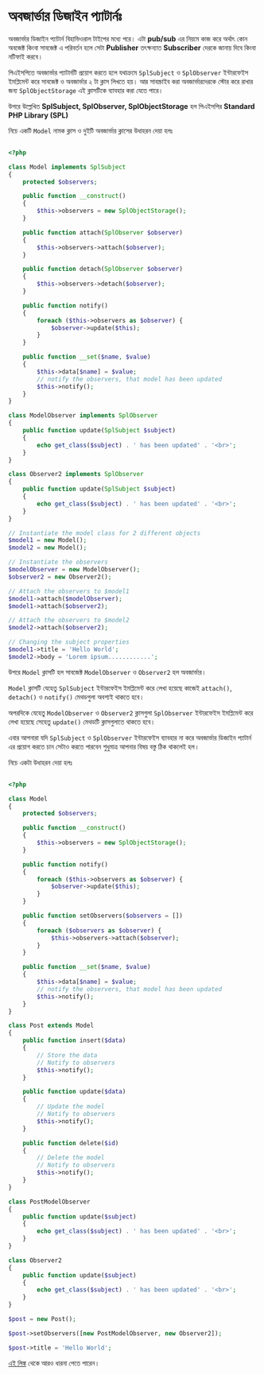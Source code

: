 # অবজার্ভার ডিজাইন প্যাটার্নঃ

অবজার্ভার ডিজাইন প্যাটার্ন বিহাভিওরাল টাইপের মধ্যে পরে।
এটা **pub/sub** এর নিয়মে কাজ করে অর্থাৎ কোন অবজেক্ট কিংবা সাবজেক্ট এ পরিবর্তন হলে সেটা **Publisher** তৎক্ষন্যাত **Subscriber** দেরকে জানায় দিবে কিংবা নটিফাই করবে।

পিএইসপিতে অবজার্ভার প্যাটার্নটি প্রয়োগ করতে হলে যথাক্রমে ```SplSubject``` ও ```SplObserver``` ইন্টারফেইস ইমপ্লিমেন্ট করে সাবজেক্ট ও অবজার্ভার ২ টা ক্লাস লিখতে হয়। আর সাবস্ক্রাইব করা অবজার্ভারদেরকে স্টোর করে রাখার জন্য ```SplObjectStorage``` এই ক্লাসটিকে ব্যাবহার করা যেতে পারে।

উপরে উল্লেখিত **SplSubject, SplObserver, SplObjectStorage** হল পিএইসপির **Standard PHP Library (SPL)**

নিচে একটি ```Model``` নামক ক্লাস ও দুইটি অবজার্ভার ক্লাসের উধাহরন দেয়া হলঃ

```php

<?php

class Model implements SplSubject
{
    protected $observers;

    public function __construct()
    {
        $this->observers = new SplObjectStorage();
    }

    public function attach(SplObserver $observer)
    {
        $this->observers->attach($observer);
    }

    public function detach(SplObserver $observer)
    {
        $this->observers->detach($observer);
    }

    public function notify()
    {
        foreach ($this->observers as $observer) {
            $observer->update($this);
        }
    }

    public function __set($name, $value)
    {
        $this->data[$name] = $value;
        // notify the observers, that model has been updated
        $this->notify();
    }
}

class ModelObserver implements SplObserver
{
    public function update(SplSubject $subject)
    {
        echo get_class($subject) . ' has been updated' . '<br>';
    }
}

class Observer2 implements SplObserver
{
    public function update(SplSubject $subject)
    {
        echo get_class($subject) . ' has been updated' . '<br>';
    }
}

// Instantiate the model class for 2 different objects
$model1 = new Model();
$model2 = new Model();

// Instantiate the observers
$modelObserver = new ModelObserver();
$observer2 = new Observer2();

// Attach the observers to $model1
$model1->attach($modelObserver);
$model1->attach($observer2);

// Attach the observers to $model2
$model2->attach($observer2);

// Changing the subject properties
$model1->title = 'Hello World';
$model2->body = 'Lorem ipsum............';

```

উপরে ```Model``` ক্লাসটি হল সাবজেক্ট ```ModelObserver``` ও ```Observer2``` হল অবজার্ভার।

```Model``` ক্লাসটি যেহেতু ```SplSubject``` ইন্টারফেইস ইমপ্লিমেন্ট করে লেখা হয়েছে কাজেই ```attach()```, ```detach()``` ও ```notify()``` মেথডগুলা অবশ্যই থাকতে হবে।

অপরদিকে যেহেতু ```ModelObserver``` ও ```Observer2``` ক্লাসগুলা ```SplObserver``` ইন্টারফেইস ইমপ্লিমেন্ট করে লেখা হয়েছে সেহেতু ```update()``` মেথডটি ক্লাসগুলাতে থাকতে হবে।

এবার আপনারা যদি ```SplSubject``` ও ```SplObserver``` ইন্টারফেইস ব্যাবহার না করে অবজার্ভার ডিজাইন প্যাটার্ন এর প্রয়োগ করতে চান সেটাও করতে পারবেন শুধুমাত্র আপনার বিষয় বস্তু ঠিক থাকলেই হল।

নিচে একটা উধাহরন দেয়া হলঃ

```php

<?php

class Model
{
    protected $observers;

    public function __construct()
    {
        $this->observers = new SplObjectStorage();
    }

    public function notify()
    {
        foreach ($this->observers as $observer) {
            $observer->update($this);
        }
    }

    public function setObservers($observers = [])
    {
        foreach ($observers as $observer) {
            $this->observers->attach($observer);
        }
    }

    public function __set($name, $value)
    {
        $this->data[$name] = $value;
        // notify the observers, that model has been updated
        $this->notify();
    }
}

class Post extends Model
{
    public function insert($data)
    {
        // Store the data
        // Notify to observers
        $this->notify();
    }

    public function update($data)
    {
        // Update the model
        // Notify to observers
        $this->notify();
    }

    public function delete($id)
    {
        // Delete the model
        // Notify to observers
        $this->notify();
    }
}

class PostModelObserver
{
    public function update($subject)
    {
        echo get_class($subject) . ' has been updated' . '<br>';
    }
}

class Observer2
{
    public function update($subject)
    {
        echo get_class($subject) . ' has been updated' . '<br>';
    }
}

$post = new Post();

$post->setObservers([new PostModelObserver, new Observer2]);

$post->title = 'Hello World';

```

[এই লিঙ্ক](https://github.com/sohelamin/php-design-patterns) থেকে আরও ধারনা পেতে পারেন।